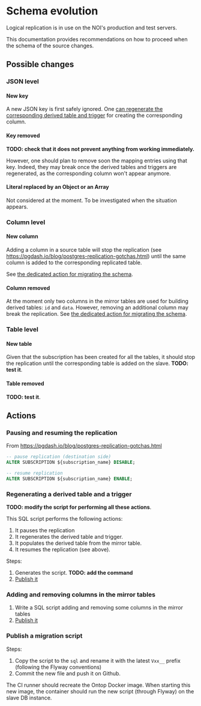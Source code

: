 # Schema evolution

Logical replication is in use on the NOI's production and test servers.

This documentation provides recommendations on how to proceed when the schema of the source changes. 

## Possible changes
### JSON level

#### New key
A new JSON key is first safely ignored. One [can regenerate the corresponding derived  table and trigger](#regenerating-a-derived-table-and-a-trigger) for creating the corresponding column.

#### Key removed
**TODO: check that it does not prevent anything from working immediately.**

However, one should plan to remove soon the mapping entries using that key. 
Indeed, they may break once the derived tables and triggers are regenerated, as the corresponding column won't appear anymore.

#### Literal replaced by an Object or an Array
Not considered at the moment. To be investigated when the situation appears.

### Column level

#### New column
Adding a column in a source table will stop the replication (see https://pgdash.io/blog/postgres-replication-gotchas.html)
until the same column is added to the corresponding replicated table.

See [the dedicated action for migrating the schema](#adding-and-removing-columns-in-the-mirror-tables).

#### Column removed
At the moment only two columns in the mirror tables are used for building derived tables: `id` and `data`.
However, removing an additional column may break the replication. See [the dedicated action for migrating the schema](#adding-and-removing-columns-in-the-mirror-tables).

### Table level

#### New table
Given that the subscription has been created for all the tables, it should stop the replication until the corresponding table is added on the slave. **TODO: test it**.

#### Table removed
**TODO: test it**.

## Actions

### Pausing and resuming the replication
From https://pgdash.io/blog/postgres-replication-gotchas.html
```sql
-- pause replication (destination side)
ALTER SUBSCRIPTION ${subscription_name} DISABLE;

-- resume replication
ALTER SUBSCRIPTION ${subscription_name} ENABLE;
```

### Regenerating a derived table and a trigger

**TODO: modify the script for performing all these actions**.

This SQL script performs the following actions:
1. It pauses the replication
2. It regenerates the derived table and trigger.
3. It populates the derived table from the mirror table.
4. It resumes the replication (see above).

Steps:
 1. Generates the script. **TODO: add the command**
 2. [Publish it](#publish-a-migration-script)


 ### Adding and removing columns in the mirror tables

1. Write a SQL script adding and removing some columns in the mirror tables
2. [Publish it](#publish-a-migration-script)

### Publish a migration script
Steps:
 1. Copy the script to the `sql` and rename it with the latest `Vxx__` prefix (following the Flyway conventions)
 2. Commit the new file and push it on Github.

 The CI runner should recreate the Ontop Docker image. When starting this new image, the container should run the new script (through Flyway) on the slave DB instance.
